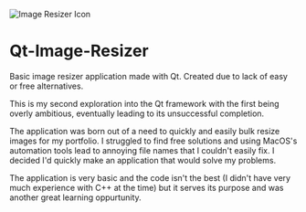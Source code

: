 ![Image Resizer Icon](favicon.ico "Logo")

# Qt-Image-Resizer
Basic image resizer application made with Qt. Created due to lack of easy or free alternatives.

This is my second exploration into the Qt framework with the first being overly ambitious, eventually leading to its unsuccessful completion.

The application was born out of a need to quickly and easily bulk resize images for my portfolio. I struggled to find free solutions and using MacOS's automation tools lead to annoying file names that I couldn't easily fix. I decided I'd quickly make an application that would solve my problems.

The application is very basic and the code isn't the best (I didn't have very much experience with C++ at the time) but it serves its purpose and was another great learning oppurtunity.
